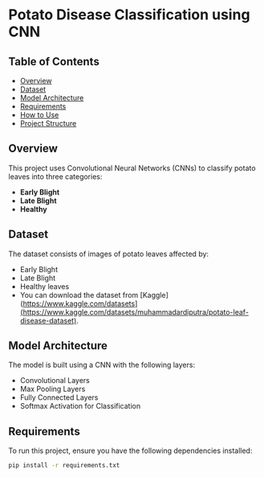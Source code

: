 # Potato Disease Classification using CNN

## Table of Contents
- [Overview](#overview)
- [Dataset](#dataset)
- [Model Architecture](#model-architecture)
- [Requirements](#requirements)
- [How to Use](#how-to-use)
- [Project Structure](#project-structure)


## Overview
This project uses Convolutional Neural Networks (CNNs) to classify potato leaves into three categories:
- **Early Blight**
- **Late Blight**
- **Healthy**

## Dataset
The dataset consists of images of potato leaves affected by:
- Early Blight
- Late Blight
- Healthy leaves
- You can download the dataset from [Kaggle](https://www.kaggle.com/datasets](https://www.kaggle.com/datasets/muhammadardiputra/potato-leaf-disease-dataset).

## Model Architecture
The model is built using a CNN with the following layers:
- Convolutional Layers
- Max Pooling Layers
- Fully Connected Layers
- Softmax Activation for Classification

## Requirements
To run this project, ensure you have the following dependencies installed:
```bash
pip install -r requirements.txt
